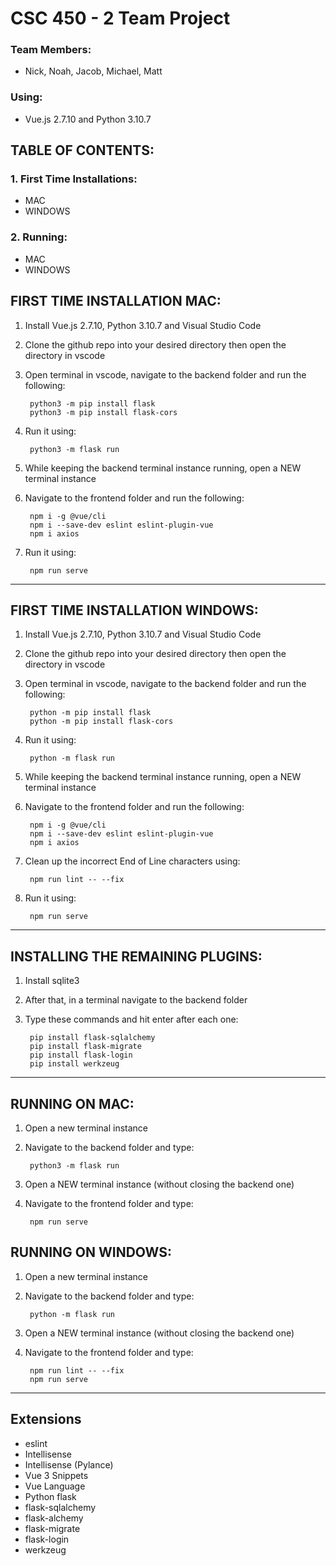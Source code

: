 CSC 450 - 2 Team Project
===
### Team Members:  
- Nick, Noah, Jacob, Michael, Matt
### Using:  
- Vue.js 2.7.10 and Python 3.10.7

## TABLE OF CONTENTS:  

### 1. First Time Installations:
- MAC
- WINDOWS
### 2. Running:
- MAC
- WINDOWS
        
## FIRST TIME INSTALLATION MAC:
1. Install Vue.js 2.7.10, Python 3.10.7 and Visual Studio Code
2. Clone the github repo into your desired directory then open the directory in vscode
3. Open terminal in vscode, navigate to the backend folder and
run the following:

        python3 -m pip install flask
        python3 -m pip install flask-cors
4. Run it
using:

        python3 -m flask run
6. While keeping the backend terminal instance running, open a NEW terminal instance
7. Navigate to the frontend folder and
run the following:

        npm i -g @vue/cli
        npm i --save-dev eslint eslint-plugin-vue
        npm i axios
7. Run it
using:

        npm run serve

---

## FIRST TIME INSTALLATION WINDOWS:
1. Install Vue.js 2.7.10, Python 3.10.7 and Visual Studio Code
2. Clone the github repo into your desired directory then open the directory in vscode
3. Open terminal in vscode, navigate to the backend folder and
run the following:

        python -m pip install flask
        python -m pip install flask-cors
4. Run it
using:

        python -m flask run
5. While keeping the backend terminal instance running, open a NEW terminal instance
6. Navigate to the frontend folder and
run the following:

        npm i -g @vue/cli
        npm i --save-dev eslint eslint-plugin-vue
        npm i axios
7. Clean up the incorrect End of Line characters
using:

        npm run lint -- --fix
8. Run it
using:

        npm run serve

---

## INSTALLING THE REMAINING PLUGINS:
1. Install sqlite3
2. After that, in a terminal navigate to the backend folder
3. Type these commands and hit enter after each one:

        pip install flask-sqlalchemy
        pip install flask-migrate
        pip install flask-login
        pip install werkzeug
        
---

## RUNNING ON MAC:
1. Open a new terminal instance
2. Navigate to the backend folder and
type:

        python3 -m flask run
3. Open a NEW terminal instance (without closing the backend one)
4. Navigate to the frontend folder and
type:

        npm run serve

## RUNNING ON WINDOWS:
1. Open a new terminal instance
2. Navigate to the backend folder and
type:

        python -m flask run
3. Open a NEW terminal instance (without closing the backend one)
4. Navigate to the frontend folder and
type: 

        npm run lint -- --fix
        npm run serve

---

## Extensions
- eslint
- Intellisense
- Intellisense (Pylance)
- Vue 3 Snippets
- Vue Language
- Python flask
- flask-sqlalchemy
- flask-alchemy
- flask-migrate
- flask-login
- werkzeug





